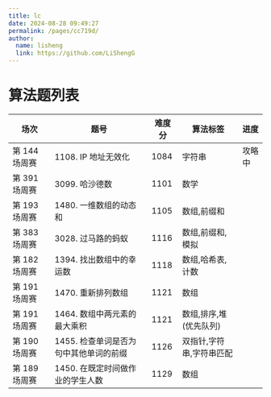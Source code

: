 ```yaml
---
title: lc
date: 2024-08-28 09:49:27
permalink: /pages/cc719d/
author: 
  name: lisheng
  link: https://github.com/LiShengG
---
```

# 算法题列表
<!-- <InteractiveTable /> -->
| 场次          | 题号                                   | 难度分 | 算法标签                 | 进度   |
| ------------- | -------------------------------------- | ------ | ------------------------ | ------ |
| 第 144 场周赛 | 1108. IP 地址无效化                    | 1084   | 字符串                   | 攻略中 |
| 第 391 场周赛 | 3099. 哈沙德数                         | 1101   | 数学                     |        |
| 第 193 场周赛 | 1480. 一维数组的动态和                 | 1105   | 数组,前缀和              |        |
| 第 383 场周赛 | 3028. 过马路的蚂蚁                     | 1116   | 数组,前缀和,模拟         |        |
| 第 182 场周赛 | 1394. 找出数组中的幸运数               | 1118   | 数组,哈希表,计数         |        |
| 第 191 场周赛 | 1470. 重新排列数组                     | 1121   | 数组                     |        |
| 第 191 场周赛 | 1464. 数组中两元素的最大乘积           | 1121   | 数组,排序,堆 (优先队列)  |        |
| 第 190 场周赛 | 1455. 检查单词是否为句中其他单词的前缀 | 1126   | 双指针,字符串,字符串匹配 |        |
| 第 189 场周赛 | 1450. 在既定时间做作业的学生人数       | 1129   | 数组                     |        |
